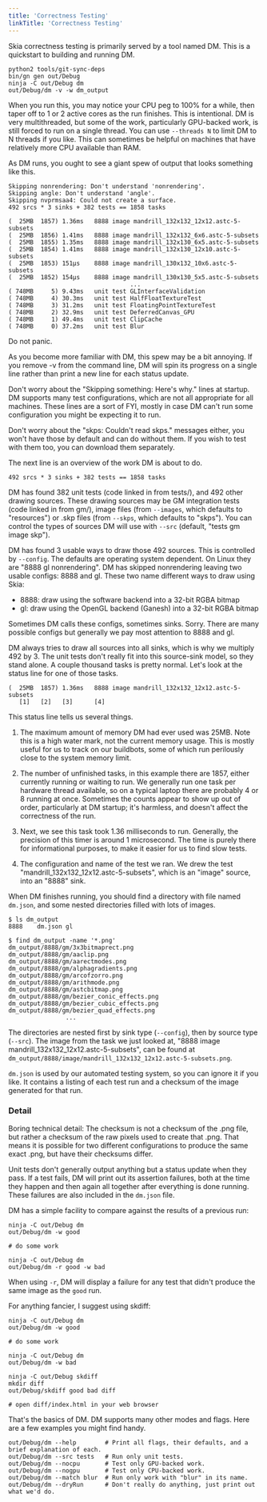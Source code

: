 ```yaml
---
title: 'Correctness Testing'
linkTitle: 'Correctness Testing'
---
```


Skia correctness testing is primarily served by a tool named DM. This is a
quickstart to building and running DM.

<!--?prettify lang=sh?-->

    python2 tools/git-sync-deps
    bin/gn gen out/Debug
    ninja -C out/Debug dm
    out/Debug/dm -v -w dm_output

When you run this, you may notice your CPU peg to 100% for a while, then taper
off to 1 or 2 active cores as the run finishes. This is intentional. DM is very
multithreaded, but some of the work, particularly GPU-backed work, is still
forced to run on a single thread. You can use `--threads N` to limit DM to N
threads if you like. This can sometimes be helpful on machines that have
relatively more CPU available than RAM.

As DM runs, you ought to see a giant spew of output that looks something like
this.

```
Skipping nonrendering: Don't understand 'nonrendering'.
Skipping angle: Don't understand 'angle'.
Skipping nvprmsaa4: Could not create a surface.
492 srcs * 3 sinks + 382 tests == 1858 tasks

(  25MB  1857) 1.36ms   8888 image mandrill_132x132_12x12.astc-5-subsets
(  25MB  1856) 1.41ms   8888 image mandrill_132x132_6x6.astc-5-subsets
(  25MB  1855) 1.35ms   8888 image mandrill_132x130_6x5.astc-5-subsets
(  25MB  1854) 1.41ms   8888 image mandrill_132x130_12x10.astc-5-subsets
(  25MB  1853) 151µs    8888 image mandrill_130x132_10x6.astc-5-subsets
(  25MB  1852) 154µs    8888 image mandrill_130x130_5x5.astc-5-subsets
                                  ...
( 748MB     5) 9.43ms   unit test GLInterfaceValidation
( 748MB     4) 30.3ms   unit test HalfFloatTextureTest
( 748MB     3) 31.2ms   unit test FloatingPointTextureTest
( 748MB     2) 32.9ms   unit test DeferredCanvas_GPU
( 748MB     1) 49.4ms   unit test ClipCache
( 748MB     0) 37.2ms   unit test Blur
```

Do not panic.

As you become more familiar with DM, this spew may be a bit annoying. If you
remove -v from the command line, DM will spin its progress on a single line
rather than print a new line for each status update.

Don't worry about the "Skipping something: Here's why." lines at startup. DM
supports many test configurations, which are not all appropriate for all
machines. These lines are a sort of FYI, mostly in case DM can't run some
configuration you might be expecting it to run.

Don't worry about the "skps: Couldn't read skps." messages either, you won't
have those by default and can do without them. If you wish to test with them
too, you can download them separately.

The next line is an overview of the work DM is about to do.

```
492 srcs * 3 sinks + 382 tests == 1858 tasks
```

DM has found 382 unit tests (code linked in from tests/), and 492 other drawing
sources. These drawing sources may be GM integration tests (code linked in from
gm/), image files (from `--images`, which defaults to "resources") or .skp files
(from `--skps`, which defaults to "skps"). You can control the types of sources
DM will use with `--src` (default, "tests gm image skp").

DM has found 3 usable ways to draw those 492 sources. This is controlled by
`--config`. The defaults are operating system dependent. On Linux they are "8888
gl nonrendering". DM has skipped nonrendering leaving two usable configs: 8888
and gl. These two name different ways to draw using Skia:

- 8888: draw using the software backend into a 32-bit RGBA bitmap
- gl: draw using the OpenGL backend (Ganesh) into a 32-bit RGBA bitmap

Sometimes DM calls these configs, sometimes sinks. Sorry. There are many
possible configs but generally we pay most attention to 8888 and gl.

DM always tries to draw all sources into all sinks, which is why we multiply 492
by 3. The unit tests don't really fit into this source-sink model, so they stand
alone. A couple thousand tasks is pretty normal. Let's look at the status line
for one of those tasks.

```
(  25MB  1857) 1.36ms   8888 image mandrill_132x132_12x12.astc-5-subsets
   [1]   [2]   [3]      [4]
```

This status line tells us several things.

1. The maximum amount of memory DM had ever used was 25MB. Note this is a high
   water mark, not the current memory usage. This is mostly useful for us to
   track on our buildbots, some of which run perilously close to the system
   memory limit.

2. The number of unfinished tasks, in this example there are 1857, either
   currently running or waiting to run. We generally run one task per hardware
   thread available, so on a typical laptop there are probably 4 or 8 running at
   once. Sometimes the counts appear to show up out of order, particularly at DM
   startup; it's harmless, and doesn't affect the correctness of the run.

3. Next, we see this task took 1.36 milliseconds to run. Generally, the
   precision of this timer is around 1 microsecond. The time is purely there for
   informational purposes, to make it easier for us to find slow tests.

4. The configuration and name of the test we ran. We drew the test
   "mandrill_132x132_12x12.astc-5-subsets", which is an "image" source, into an
   "8888" sink.

When DM finishes running, you should find a directory with file named `dm.json`,
and some nested directories filled with lots of images.

```
$ ls dm_output
8888    dm.json gl

$ find dm_output -name '*.png'
dm_output/8888/gm/3x3bitmaprect.png
dm_output/8888/gm/aaclip.png
dm_output/8888/gm/aarectmodes.png
dm_output/8888/gm/alphagradients.png
dm_output/8888/gm/arcofzorro.png
dm_output/8888/gm/arithmode.png
dm_output/8888/gm/astcbitmap.png
dm_output/8888/gm/bezier_conic_effects.png
dm_output/8888/gm/bezier_cubic_effects.png
dm_output/8888/gm/bezier_quad_effects.png
                ...
```

The directories are nested first by sink type (`--config`), then by source type
(`--src`). The image from the task we just looked at, "8888 image
mandrill_132x132_12x12.astc-5-subsets", can be found at
`dm_output/8888/image/mandrill_132x132_12x12.astc-5-subsets.png`.

`dm.json` is used by our automated testing system, so you can ignore it if you
like. It contains a listing of each test run and a checksum of the image
generated for that run.

### Detail <a name="digests"></a>

Boring technical detail: The checksum is not a checksum of the .png file, but
rather a checksum of the raw pixels used to create that .png. That means it is
possible for two different configurations to produce the same exact .png, but
have their checksums differ.

Unit tests don't generally output anything but a status update when they pass.
If a test fails, DM will print out its assertion failures, both at the time they
happen and then again all together after everything is done running. These
failures are also included in the `dm.json` file.

DM has a simple facility to compare against the results of a previous run:

<!--?prettify lang=sh?-->

    ninja -C out/Debug dm
    out/Debug/dm -w good

    # do some work

    ninja -C out/Debug dm
    out/Debug/dm -r good -w bad

When using `-r`, DM will display a failure for any test that didn't produce the
same image as the `good` run.

For anything fancier, I suggest using skdiff:

<!--?prettify lang=sh?-->

    ninja -C out/Debug dm
    out/Debug/dm -w good

    # do some work

    ninja -C out/Debug dm
    out/Debug/dm -w bad

    ninja -C out/Debug skdiff
    mkdir diff
    out/Debug/skdiff good bad diff

    # open diff/index.html in your web browser

That's the basics of DM. DM supports many other modes and flags. Here are a few
examples you might find handy.

<!--?prettify lang=sh?-->

    out/Debug/dm --help        # Print all flags, their defaults, and a brief explanation of each.
    out/Debug/dm --src tests   # Run only unit tests.
    out/Debug/dm --nocpu       # Test only GPU-backed work.
    out/Debug/dm --nogpu       # Test only CPU-backed work.
    out/Debug/dm --match blur  # Run only work with "blur" in its name.
    out/Debug/dm --dryRun      # Don't really do anything, just print out what we'd do.

